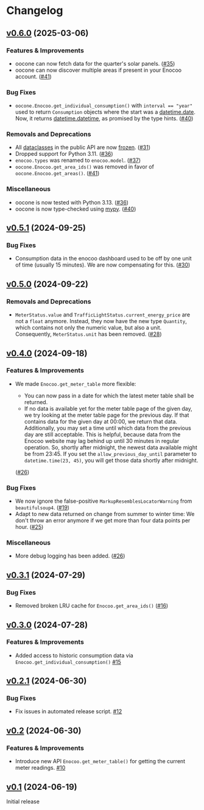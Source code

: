 # Changelog

<!-- insertion marker -->
## [v0.6.0](https://github.com/sleiner/oocone/releases/tag/0.6.0) (2025-03-06)

### Features & Improvements

- oocone can now fetch data for the quarter's solar panels. ([#35](https://github.com/sleiner/oocone/issues/35))
- oocone can now discover multiple areas if present in your Enocoo account. ([#41](https://github.com/sleiner/oocone/issues/41))

### Bug Fixes

- `oocone.Enocoo.get_individual_consumption()` with `interval == "year"` used to return `Consumption` objects where the start was a [datetime.date](https://docs.python.org/3/library/datetime.html#date-objects).
  Now, it returns [datetime.datetime](https://docs.python.org/3/library/datetime.html#datetime-objects), as promised by the type hints. ([#40](https://github.com/sleiner/oocone/issues/40))

### Removals and Deprecations

- All [dataclasses](https://docs.python.org/3/library/dataclasses.html) in the public API are now [frozen](https://docs.python.org/3/library/dataclasses.html#frozen-instances). ([#31](https://github.com/sleiner/oocone/issues/31))
- Dropped support for Python 3.11. ([#36](https://github.com/sleiner/oocone/issues/36))
- `enocoo.types` was renamed to `enocoo.model`. ([#37](https://github.com/sleiner/oocone/issues/37))
- `oocone.Enocoo.get_area_ids()` was removed in favor of `oocone.Enocoo.get_areas()`. ([#41](https://github.com/sleiner/oocone/issues/41))

### Miscellaneous

- oocone is now tested with Python 3.13. ([#36](https://github.com/sleiner/oocone/issues/36))
- oocone is now type-checked using [mypy](https://mypy.readthedocs.io/). ([#40](https://github.com/sleiner/oocone/issues/40))


## [v0.5.1](https://github.com/sleiner/oocone/releases/tag/0.5.1) (2024-09-25)

### Bug Fixes

- Consumption data in the enocoo dashboard used to be off by one unit of time (usually 15 minutes).
  We are now compensating for this. ([#30](https://github.com/sleiner/oocone/issues/30))


## [v0.5.0](https://github.com/sleiner/oocone/releases/tag/0.5.0) (2024-09-22)

### Removals and Deprecations

- `MeterStatus.value` and `TrafficLightStatus.current_energy_price` are not a `float` anymore.
  Instead, they now have the new type `Quantity`, which contains not only the numeric value, but also a unit.
  Consequently, `MeterStatus.unit` has been removed. ([#28](https://github.com/sleiner/oocone/issues/28))


## [v0.4.0](https://github.com/sleiner/oocone/releases/tag/0.4.0) (2024-09-18)

### Features & Improvements

- We made `Enocoo.get_meter_table` more flexible:

  -   You can now pass in a date for which the latest meter table shall be returned.
  -   If no data is available yet for the meter table page of the given day, we try looking at the meter table page for the previous day.
      If that contains data for the given day at 00:00, we return that data.
      Additionally, you may set a time until which data from the previous day are still acceptable.
      This is helpful, because data from the Enocoo website may lag behind up until 30 minutes in regular operation.
      So, shortly after midnight, the newest data available might be from 23:45.
      If you set the `allow_previous_day_until` parameter to `datetime.time(23, 45)`, you will get those data shortly after midnight.

  ([#26](https://github.com/sleiner/oocone/issues/26))

### Bug Fixes

- We now ignore the false-positive `MarkupResemblesLocatorWarning` from `beautifulsoup4`. ([#19](https://github.com/sleiner/oocone/issues/19))
- Adapt to new data returned on change from summer to winter time:
  We don't throw an error anymore if we get more than four data points per hour. ([#25](https://github.com/sleiner/oocone/issues/25))

### Miscellaneous

- More debug logging has been added. ([#26](https://github.com/sleiner/oocone/issues/26))


## [v0.3.1](https://github.com/sleiner/oocone/releases/tag/0.3.1) (2024-07-29)


### Bug Fixes

- Removed broken LRU cache for `Enocoo.get_area_ids()` ([#16](https://github.com/sleiner/oocone/issues/16))


## [v0.3.0](https://github.com/sleiner/oocone/releases/tag/0.3.0) (2024-07-28)

### Features & Improvements


- Added access to historic consumption data via ` Enocoo.get_individual_consumption()` [#15](https://github.com/sleiner/oocone/issues/15)

## [v0.2.1](https://github.com/sleiner/oocone/releases/tag/0.2.1) (2024-06-30)

### Bug Fixes


- Fix issues in automated release script. [#12](https://github.com/sleiner/oocone/issues/12)

## [v0.2](https://github.com/sleiner/oocone/releases/tag/0.2) (2024-06-30)

### Features & Improvements


- Introduce new API `Enocoo.get_meter_table()` for getting the current meter readings. [#10](https://github.com/sleiner/oocone/issues/10)

## [v0.1](https://github.com/sleiner/oocone/releases/tag/0.1) (2024-06-19)

Initial release
